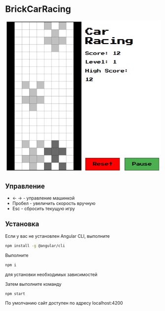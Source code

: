 # BrickCarRacing
![alt text](https://github.com/vika135/brick-car-racing/blob/media/images/Screenshot.png)

## Управление
 - ← →  - управление машинкой
 - Пробел - увеличить скорость вручную
 - Esc - сбросить текущую игру

 ## Установка
 Если у вас не установлен Angular CLI, выполните
 ```bash
npm install -g @angular/cli
```

Выполните 
 ```bash
npm i
```
для установки необходимых зависимостей

Затем выполните команду
 ```bash
npm start
```
По умолчанию сайт доступен по адресу localhost:4200



